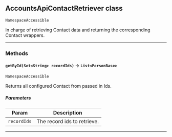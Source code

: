 ## AccountsApiContactRetriever class

`NamespaceAccessible`

In charge of retrieving Contact data and returning the corresponding Contact wrappers.

---
### Methods
<!-- panels:start -->
<!-- div:left-panel -->
#### `getById(Set<String> recordIds)` → `List<PersonBase>`

`NamespaceAccessible`

Returns all configured Contact from passed in Ids.

##### Parameters
|Param|Description|
|-----|-----------|
|`recordIds` |  The record ids to retrieve. |

<!-- panels:end -->
---
